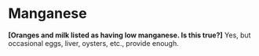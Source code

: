 # Manganese

**[Oranges and milk listed as having low manganese. Is this true?]**
Yes, but occasional eggs, liver, oysters, etc., provide enough.